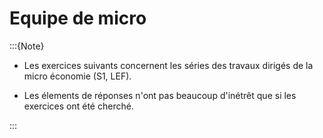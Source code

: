 # Equipe de micro


:::{Note}
- Les exercices suivants concernent les séries des travaux dirigés de la micro économie (S1, LEF). 

- Les élements de réponses n'ont pas beaucoup d'inétrêt que si les exercices ont été cherché. 

:::

